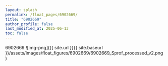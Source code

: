 ```yaml
---
layout: splash
permalink: /float_pages/6902669/
title: "6902669"
author_profile: false
last_modified_at: 2025-06-13
toc: false
---
```

 
6902669
![img-png]({{ site.url }}{{ site.baseurl }}/assets/images/float_figures/6902669/6902669_Sprof_processed_v2.png)